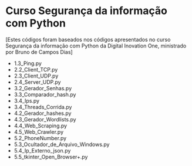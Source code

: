 # Curso Segurança da informação com Python

[Estes códigos foram baseados nos códigos apresentados no curso Segurança da informação com Python da Digital Inovation One, ministrado por Bruno de Campos Dias]

- 1.3_Ping.py
- 2.2_Client_TCP.py
- 2.3_Client_UDP.py
- 2.4_Server_UDP.py
- 3.2_Gerador_Senhas.py
- 3.3_Comparador_hash.py
- 3.4_Ips.py
- 3.4_Threads_Corrida.py
- 4.2_Gerador_hashes.py
- 4.3_Gerador_Wordlists.py
- 4.4_Web_Scraping.py
- 4.5_Web_Crawler.py
- 5.2_PhoneNumber.py
- 5.3_Ocultador_de_Arquivo_Windows.py
- 5.4_Ip_Externo_json.py
- 5.5_tkinter_Open_Browser+.py
